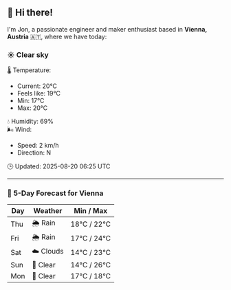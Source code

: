 ## 👋 Hi there!

I'm Jon, a passionate engineer and maker enthusiast based in **Vienna, Austria** 🇦🇹, where we have today:

### ☀️ Clear sky 

🌡️ Temperature: 
* Current: 20°C
* Feels like: 19°C
* Min: 17°C 
* Max: 20°C  

💧 Humidity: 69%  
🌬️ Wind: 
* Speed: 2 km/h 
* Direction: N  

🕒 Updated: 2025-08-20 06:25 UTC

---

### 📅 5-Day Forecast for Vienna

| Day | Weather | Min / Max |
|-----|---------|------------|
| Thu | 🌦️ Rain | 18°C / 22°C |
| Fri | 🌦️ Rain | 17°C / 24°C |
| Sat | ☁️ Clouds | 14°C / 23°C |
| Sun | 🌙 Clear | 14°C / 26°C |
| Mon | 🌙 Clear | 17°C / 18°C |
